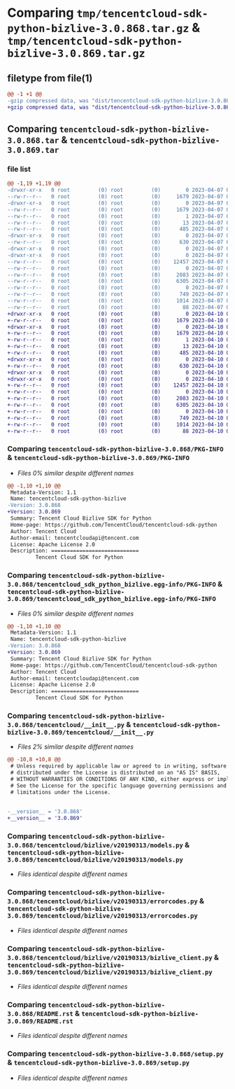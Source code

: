 # Comparing `tmp/tencentcloud-sdk-python-bizlive-3.0.868.tar.gz` & `tmp/tencentcloud-sdk-python-bizlive-3.0.869.tar.gz`

## filetype from file(1)

```diff
@@ -1 +1 @@
-gzip compressed data, was "dist/tencentcloud-sdk-python-bizlive-3.0.868.tar", last modified: Fri Apr  7 00:19:32 2023, max compression
+gzip compressed data, was "dist/tencentcloud-sdk-python-bizlive-3.0.869.tar", last modified: Mon Apr 10 02:55:26 2023, max compression
```

## Comparing `tencentcloud-sdk-python-bizlive-3.0.868.tar` & `tencentcloud-sdk-python-bizlive-3.0.869.tar`

### file list

```diff
@@ -1,19 +1,19 @@
-drwxr-xr-x   0 root         (0) root         (0)        0 2023-04-07 00:19:32.000000 tencentcloud-sdk-python-bizlive-3.0.868/
--rw-r--r--   0 root         (0) root         (0)     1679 2023-04-07 00:19:32.000000 tencentcloud-sdk-python-bizlive-3.0.868/PKG-INFO
-drwxr-xr-x   0 root         (0) root         (0)        0 2023-04-07 00:19:32.000000 tencentcloud-sdk-python-bizlive-3.0.868/tencentcloud_sdk_python_bizlive.egg-info/
--rw-r--r--   0 root         (0) root         (0)     1679 2023-04-07 00:19:32.000000 tencentcloud-sdk-python-bizlive-3.0.868/tencentcloud_sdk_python_bizlive.egg-info/PKG-INFO
--rw-r--r--   0 root         (0) root         (0)        1 2023-04-07 00:19:32.000000 tencentcloud-sdk-python-bizlive-3.0.868/tencentcloud_sdk_python_bizlive.egg-info/dependency_links.txt
--rw-r--r--   0 root         (0) root         (0)       13 2023-04-07 00:19:32.000000 tencentcloud-sdk-python-bizlive-3.0.868/tencentcloud_sdk_python_bizlive.egg-info/top_level.txt
--rw-r--r--   0 root         (0) root         (0)      485 2023-04-07 00:19:32.000000 tencentcloud-sdk-python-bizlive-3.0.868/tencentcloud_sdk_python_bizlive.egg-info/SOURCES.txt
-drwxr-xr-x   0 root         (0) root         (0)        0 2023-04-07 00:19:32.000000 tencentcloud-sdk-python-bizlive-3.0.868/tencentcloud/
--rw-r--r--   0 root         (0) root         (0)      630 2023-04-07 00:19:32.000000 tencentcloud-sdk-python-bizlive-3.0.868/tencentcloud/__init__.py
-drwxr-xr-x   0 root         (0) root         (0)        0 2023-04-07 00:19:32.000000 tencentcloud-sdk-python-bizlive-3.0.868/tencentcloud/bizlive/
-drwxr-xr-x   0 root         (0) root         (0)        0 2023-04-07 00:19:32.000000 tencentcloud-sdk-python-bizlive-3.0.868/tencentcloud/bizlive/v20190313/
--rw-r--r--   0 root         (0) root         (0)    12457 2023-04-07 00:19:32.000000 tencentcloud-sdk-python-bizlive-3.0.868/tencentcloud/bizlive/v20190313/models.py
--rw-r--r--   0 root         (0) root         (0)        0 2023-04-07 00:19:32.000000 tencentcloud-sdk-python-bizlive-3.0.868/tencentcloud/bizlive/v20190313/__init__.py
--rw-r--r--   0 root         (0) root         (0)     2083 2023-04-07 00:19:32.000000 tencentcloud-sdk-python-bizlive-3.0.868/tencentcloud/bizlive/v20190313/errorcodes.py
--rw-r--r--   0 root         (0) root         (0)     6305 2023-04-07 00:19:32.000000 tencentcloud-sdk-python-bizlive-3.0.868/tencentcloud/bizlive/v20190313/bizlive_client.py
--rw-r--r--   0 root         (0) root         (0)        0 2023-04-07 00:19:32.000000 tencentcloud-sdk-python-bizlive-3.0.868/tencentcloud/bizlive/__init__.py
--rw-r--r--   0 root         (0) root         (0)      749 2023-04-07 00:19:32.000000 tencentcloud-sdk-python-bizlive-3.0.868/README.rst
--rw-r--r--   0 root         (0) root         (0)     1014 2023-04-07 00:19:32.000000 tencentcloud-sdk-python-bizlive-3.0.868/setup.py
--rw-r--r--   0 root         (0) root         (0)       88 2023-04-07 00:19:32.000000 tencentcloud-sdk-python-bizlive-3.0.868/setup.cfg
+drwxr-xr-x   0 root         (0) root         (0)        0 2023-04-10 02:55:26.000000 tencentcloud-sdk-python-bizlive-3.0.869/
+-rw-r--r--   0 root         (0) root         (0)     1679 2023-04-10 02:55:26.000000 tencentcloud-sdk-python-bizlive-3.0.869/PKG-INFO
+drwxr-xr-x   0 root         (0) root         (0)        0 2023-04-10 02:55:26.000000 tencentcloud-sdk-python-bizlive-3.0.869/tencentcloud_sdk_python_bizlive.egg-info/
+-rw-r--r--   0 root         (0) root         (0)     1679 2023-04-10 02:55:26.000000 tencentcloud-sdk-python-bizlive-3.0.869/tencentcloud_sdk_python_bizlive.egg-info/PKG-INFO
+-rw-r--r--   0 root         (0) root         (0)        1 2023-04-10 02:55:26.000000 tencentcloud-sdk-python-bizlive-3.0.869/tencentcloud_sdk_python_bizlive.egg-info/dependency_links.txt
+-rw-r--r--   0 root         (0) root         (0)       13 2023-04-10 02:55:26.000000 tencentcloud-sdk-python-bizlive-3.0.869/tencentcloud_sdk_python_bizlive.egg-info/top_level.txt
+-rw-r--r--   0 root         (0) root         (0)      485 2023-04-10 02:55:26.000000 tencentcloud-sdk-python-bizlive-3.0.869/tencentcloud_sdk_python_bizlive.egg-info/SOURCES.txt
+drwxr-xr-x   0 root         (0) root         (0)        0 2023-04-10 02:55:26.000000 tencentcloud-sdk-python-bizlive-3.0.869/tencentcloud/
+-rw-r--r--   0 root         (0) root         (0)      630 2023-04-10 02:55:25.000000 tencentcloud-sdk-python-bizlive-3.0.869/tencentcloud/__init__.py
+drwxr-xr-x   0 root         (0) root         (0)        0 2023-04-10 02:55:26.000000 tencentcloud-sdk-python-bizlive-3.0.869/tencentcloud/bizlive/
+drwxr-xr-x   0 root         (0) root         (0)        0 2023-04-10 02:55:26.000000 tencentcloud-sdk-python-bizlive-3.0.869/tencentcloud/bizlive/v20190313/
+-rw-r--r--   0 root         (0) root         (0)    12457 2023-04-10 02:55:25.000000 tencentcloud-sdk-python-bizlive-3.0.869/tencentcloud/bizlive/v20190313/models.py
+-rw-r--r--   0 root         (0) root         (0)        0 2023-04-10 02:55:25.000000 tencentcloud-sdk-python-bizlive-3.0.869/tencentcloud/bizlive/v20190313/__init__.py
+-rw-r--r--   0 root         (0) root         (0)     2083 2023-04-10 02:55:25.000000 tencentcloud-sdk-python-bizlive-3.0.869/tencentcloud/bizlive/v20190313/errorcodes.py
+-rw-r--r--   0 root         (0) root         (0)     6305 2023-04-10 02:55:25.000000 tencentcloud-sdk-python-bizlive-3.0.869/tencentcloud/bizlive/v20190313/bizlive_client.py
+-rw-r--r--   0 root         (0) root         (0)        0 2023-04-10 02:55:25.000000 tencentcloud-sdk-python-bizlive-3.0.869/tencentcloud/bizlive/__init__.py
+-rw-r--r--   0 root         (0) root         (0)      749 2023-04-10 02:55:25.000000 tencentcloud-sdk-python-bizlive-3.0.869/README.rst
+-rw-r--r--   0 root         (0) root         (0)     1014 2023-04-10 02:55:25.000000 tencentcloud-sdk-python-bizlive-3.0.869/setup.py
+-rw-r--r--   0 root         (0) root         (0)       88 2023-04-10 02:55:26.000000 tencentcloud-sdk-python-bizlive-3.0.869/setup.cfg
```

### Comparing `tencentcloud-sdk-python-bizlive-3.0.868/PKG-INFO` & `tencentcloud-sdk-python-bizlive-3.0.869/PKG-INFO`

 * *Files 0% similar despite different names*

```diff
@@ -1,10 +1,10 @@
 Metadata-Version: 1.1
 Name: tencentcloud-sdk-python-bizlive
-Version: 3.0.868
+Version: 3.0.869
 Summary: Tencent Cloud Bizlive SDK for Python
 Home-page: https://github.com/TencentCloud/tencentcloud-sdk-python
 Author: Tencent Cloud
 Author-email: tencentcloudapi@tencent.com
 License: Apache License 2.0
 Description: ============================
         Tencent Cloud SDK for Python
```

### Comparing `tencentcloud-sdk-python-bizlive-3.0.868/tencentcloud_sdk_python_bizlive.egg-info/PKG-INFO` & `tencentcloud-sdk-python-bizlive-3.0.869/tencentcloud_sdk_python_bizlive.egg-info/PKG-INFO`

 * *Files 0% similar despite different names*

```diff
@@ -1,10 +1,10 @@
 Metadata-Version: 1.1
 Name: tencentcloud-sdk-python-bizlive
-Version: 3.0.868
+Version: 3.0.869
 Summary: Tencent Cloud Bizlive SDK for Python
 Home-page: https://github.com/TencentCloud/tencentcloud-sdk-python
 Author: Tencent Cloud
 Author-email: tencentcloudapi@tencent.com
 License: Apache License 2.0
 Description: ============================
         Tencent Cloud SDK for Python
```

### Comparing `tencentcloud-sdk-python-bizlive-3.0.868/tencentcloud/__init__.py` & `tencentcloud-sdk-python-bizlive-3.0.869/tencentcloud/__init__.py`

 * *Files 2% similar despite different names*

```diff
@@ -10,8 +10,8 @@
 # Unless required by applicable law or agreed to in writing, software
 # distributed under the License is distributed on an "AS IS" BASIS,
 # WITHOUT WARRANTIES OR CONDITIONS OF ANY KIND, either express or implied.
 # See the License for the specific language governing permissions and
 # limitations under the License.
 
 
-__version__ = '3.0.868'
+__version__ = '3.0.869'
```

### Comparing `tencentcloud-sdk-python-bizlive-3.0.868/tencentcloud/bizlive/v20190313/models.py` & `tencentcloud-sdk-python-bizlive-3.0.869/tencentcloud/bizlive/v20190313/models.py`

 * *Files identical despite different names*

### Comparing `tencentcloud-sdk-python-bizlive-3.0.868/tencentcloud/bizlive/v20190313/errorcodes.py` & `tencentcloud-sdk-python-bizlive-3.0.869/tencentcloud/bizlive/v20190313/errorcodes.py`

 * *Files identical despite different names*

### Comparing `tencentcloud-sdk-python-bizlive-3.0.868/tencentcloud/bizlive/v20190313/bizlive_client.py` & `tencentcloud-sdk-python-bizlive-3.0.869/tencentcloud/bizlive/v20190313/bizlive_client.py`

 * *Files identical despite different names*

### Comparing `tencentcloud-sdk-python-bizlive-3.0.868/README.rst` & `tencentcloud-sdk-python-bizlive-3.0.869/README.rst`

 * *Files identical despite different names*

### Comparing `tencentcloud-sdk-python-bizlive-3.0.868/setup.py` & `tencentcloud-sdk-python-bizlive-3.0.869/setup.py`

 * *Files identical despite different names*

